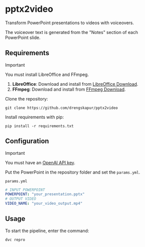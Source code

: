 # pptx2video
Transform PowerPoint presentations to videos with voiceovers.

The voiceover text is generated from the "Notes" section of each PowerPoint slide.

## Requirements

> [!IMPORTANT]
> You must install LibreOffice and FFmpeg.

1. **LibreOffice**: Download and install from [LibreOffice Download](https://www.libreoffice.org/download/download-libreoffice/).
2. **FFmpeg**: Download and install from [FFmpeg Download](https://ffmpeg.org/download.html).

Clone the repository:

```console
git clone https://github.com/drengskapur/pptx2video
```

Install requirements with pip:

```console
pip install -r requirements.txt
```

## Configuration

> [!IMPORTANT]
> You must have an [OpenAI API key](https://platform.openai.com/api-keys).

Put the PowerPoint in the repository folder and set the `params.yml`.

`params.yml`
```yml
# INPUT POWERPOINT
POWERPOINT: "your_presentation.pptx"
# OUTPUT VIDEO
VIDEO_NAME: "your_video_output.mp4"
```

## Usage

To start the pipeline, enter the command:

```console
dvc repro
```

